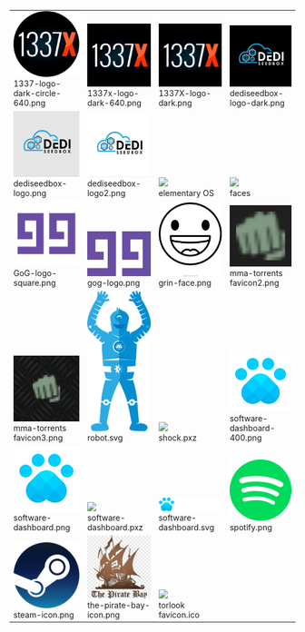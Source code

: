 <table><tr>
<tr>
<td valign="bottom">
<img src="./1337-logo-dark-circle-640.png" width="200"><br>
1337-logo-dark-circle-640.png
</td>

<td valign="bottom">
<img src="./1337x-logo-dark-640.png" width="200"><br>
1337x-logo-dark-640.png
</td>

<td valign="bottom">
<img src="./1337X-logo-dark.png" width="200"><br>
1337X-logo-dark.png
</td>

<td valign="bottom">
<img src="./dediseedbox-logo-dark.png" width="200"><br>
dediseedbox-logo-dark.png
</td>

</tr>
<tr>
<td valign="bottom">
<img src="./dediseedbox-logo.png" width="200"><br>
dediseedbox-logo.png
</td>

<td valign="bottom">
<img src="./dediseedbox-logo2.png" width="200"><br>
dediseedbox-logo2.png
</td>

<td valign="bottom">
<img src="./elementary OS" width="200"><br>
elementary OS
</td>

<td valign="bottom">
<img src="./faces" width="200"><br>
faces
</td>

</tr>
<tr>
<td valign="bottom">
<img src="./GoG-logo-square.png" width="200"><br>
GoG-logo-square.png
</td>

<td valign="bottom">
<img src="./gog-logo.png" width="200"><br>
gog-logo.png
</td>

<td valign="bottom">
<img src="./grin-face.png" width="200"><br>
grin-face.png
</td>

<td valign="bottom">
<img src="./mma-torrents favicon2.png" width="200"><br>
mma-torrents favicon2.png
</td>

</tr>
<tr>
<td valign="bottom">
<img src="./mma-torrents favicon3.png" width="200"><br>
mma-torrents favicon3.png
</td>

<td valign="bottom">
<img src="./robot.svg" width="200"><br>
robot.svg
</td>

<td valign="bottom">
<img src="./shock.pxz" width="200"><br>
shock.pxz
</td>

<td valign="bottom">
<img src="./software-dashboard-400.png" width="200"><br>
software-dashboard-400.png
</td>

</tr>
<tr>
<td valign="bottom">
<img src="./software-dashboard.png" width="200"><br>
software-dashboard.png
</td>

<td valign="bottom">
<img src="./software-dashboard.pxz" width="200"><br>
software-dashboard.pxz
</td>

<td valign="bottom">
<img src="./software-dashboard.svg" width="200"><br>
software-dashboard.svg
</td>

<td valign="bottom">
<img src="./spotify.png" width="200"><br>
spotify.png
</td>

</tr>
<tr>
<td valign="bottom">
<img src="./steam-icon.png" width="200"><br>
steam-icon.png
</td>

<td valign="bottom">
<img src="./the-pirate-bay-icon.png" width="200"><br>
the-pirate-bay-icon.png
</td>

<td valign="bottom">
<img src="./torlook favicon.ico" width="200"><br>
torlook favicon.ico
</td>

</tr></table>